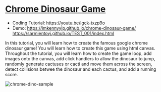 # [Chrome Dinosaur Game](https://youtu.be/lgck-txzp9o)
- Coding Tutorial: https://youtu.be/lgck-txzp9o
- Demo: https://imkennyyip.github.io/chrome-dinosaur-game/
https://sarmientovj.github.io/TEST_001/index.html

In this tutorial, you will learn how to create the famous google chrome dinosaur game! You will learn how to create this game using html canvas. Throughout the tutorial, you will learn how to create the game loop, add images onto the canvas, add click handlers to allow the dinosaur to jump, randomly generate cactuses or cacti and move them across the screen, detect collisions betwee the dinosaur and each cactus, and add a running score.

![chrome-dino-sample](https://user-images.githubusercontent.com/78777681/211173895-312de010-59fa-440b-bd76-d75b99feaa78.png)
